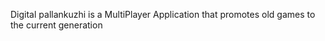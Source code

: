 Digital pallankuzhi is a MultiPlayer Application that promotes old games to the current generation 
